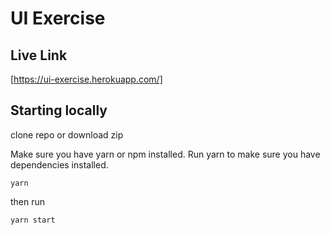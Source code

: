 # UI Exercise

## Live Link
[https://ui-exercise.herokuapp.com/]

## Starting locally

clone repo or download zip

Make sure you have yarn or npm installed. 
Run yarn to make sure you have dependencies installed.

```
yarn
```

then run

```
yarn start
```

